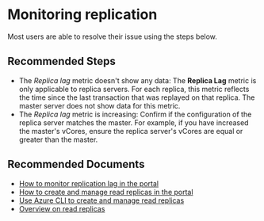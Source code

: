 <properties
    pageTitle="Monitoring replication in Azure Database for MariaDB"
    description="Metric issues"
    service="microsoft.dbformariadb"
    resource="servers"
    authors="ajlam"
    ms.author="andrela"
    displayOrder="420"
    selfHelpType="generic"
    supportTopicIds="32673563"
    resourceTags="servers, databases"
    productPesIds="16617"
    cloudEnvironments="public, Fairfax"
    articleId="4fcc0f1f-ce80-414d-bab3-33fb8303122d"
/>

# Monitoring replication

Most users are able to resolve their issue using the steps below.

## **Recommended Steps**

* The *Replica lag* metric doesn't show any data: The **Replica Lag** metric is only applicable to replica servers. For each replica, this metric reflects the time since the last transaction that was replayed on that replica. The master server does not show data for this metric.
* The *Replica lag* metric is increasing: Confirm if the configuration of the replica server matches the master. For example, if you have increased the master's vCores, ensure the replica server's vCores are equal or greater than the master.

## **Recommended Documents**

* [How to monitor replication lag in the portal](https://docs.microsoft.com/azure/mariadb/howto-read-replicas-portal#monitor-replication)<br>
* [How to create and manage read replicas in the portal](https://docs.microsoft.com/azure/mariadb/howto-read-replicas-portal)<br>
* [Use Azure CLI to create and manage read replicas](https://docs.microsoft.com/azure/mariadb/howto-read-replicas-cli)<br>
* [Overview on read replicas](https://docs.microsoft.com/azure/mariadb/concepts-read-replicas)

